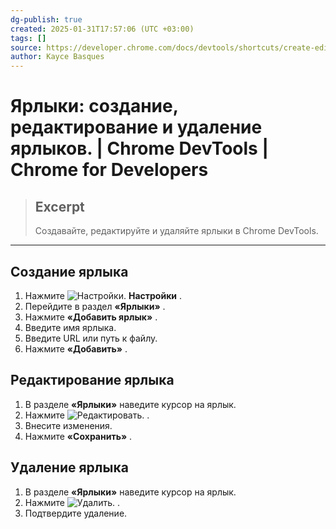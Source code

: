 ```yaml
---
dg-publish: true
created: 2025-01-31T17:57:06 (UTC +03:00)
tags: []
source: https://developer.chrome.com/docs/devtools/shortcuts/create-edit-delete?hl=ru
author: Kayce Basques
---
```


# Ярлыки: создание, редактирование и удаление ярлыков.  |  Chrome DevTools  |  Chrome for Developers

> ## Excerpt
> Создавайте, редактируйте и удаляйте ярлыки в Chrome DevTools.

---

## Создание ярлыка

1.  Нажмите ![Настройки.](https://developer.chrome.com/static/docs/devtools/shortcuts/create-edit-delete/image/settings-9a57024e463ae.svg?hl=ru) **Настройки** .
2.  Перейдите в раздел **«Ярлыки»** .
3.  Нажмите **«Добавить ярлык»** .
4.  Введите имя ярлыка.
5.  Введите URL или путь к файлу.
6.  Нажмите **«Добавить»** .

## Редактирование ярлыка

1.  В разделе **«Ярлыки»** наведите курсор на ярлык.
2.  Нажмите ![Редактировать.](https://developer.chrome.com/static/docs/devtools/shortcuts/create-edit-delete/image/edit-9a57024e463ae.svg?hl=ru) .
3.  Внесите изменения.
4.  Нажмите **«Сохранить»** .

## Удаление ярлыка

1.  В разделе **«Ярлыки»** наведите курсор на ярлык.
2.  Нажмите ![Удалить.](https://developer.chrome.com/static/docs/devtools/shortcuts/create-edit-delete/image/delete-9a57024e463ae.svg?hl=ru) .
3.  Подтвердите удаление. 